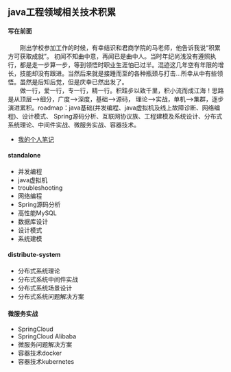 ## java工程领域相关技术积累

#### 写在前面
　　刚出学校参加工作的时候，有幸结识和君商学院的马老师，他告诉我说“积累方可获取成就”。 
初闻不知曲中意，再闻已是曲中人。当时年纪尚浅没有遵照执行，都是走一步算一步，等到领悟时职业生涯怕已过半。混迹这几年空有年限的增长，技能却没有跟进。当然后来就是接踵而至的各种瓶颈与打击...所幸从中有些领悟。虽然是后知后觉，但是庆幸已然出发了。<br>
　　做一行，爱一行，专一行，精一行。积跬步以致千里，积小流而成江海！思路是从顶层-->细分，广度-->深度，基础-->源码， 理论-->实战，单机-->集群，逐步演进累积。roadmap：java基础(并发编程、java虚拟机及线上故障诊断、网络编程)、设计模式、 Spring源码分析、互联网协议族、工程建模及系统设计、分布式系统理论、中间件实战、微服务实战、容器技术。<br>


- [我的个人笔记](https://turn-left.github.io/)

#### standalone

- 并发编程
- java虚拟机
- troubleshooting
- 网络编程
- Spring源码分析
- 高性能MySQL
- 数据库设计
- 设计模式
- 系统建模

#### distribute-system

- 分布式系统理论
- 分布式系统中间件实战
- 分布式系统场景设计
- 分布式系统问题解决方案

#### 微服务实战

- SpringCloud
- SpringCloud Alibaba
- 微服务问题解决方案
- 容器技术docker
- 容器技术kubernetes